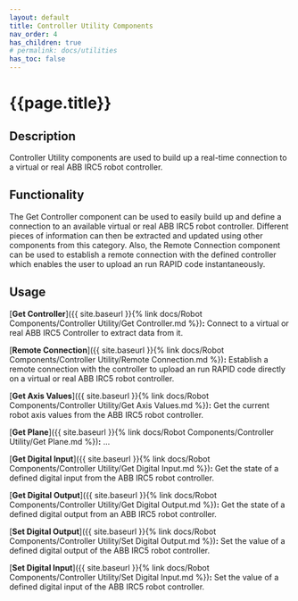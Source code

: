 ```yaml
---
layout: default
title: Controller Utility Components
nav_order: 4
has_children: true
# permalink: docs/utilities
has_toc: false
---
```


# **{{page.title}}**

## **Description**

Controller Utility components are used to build up a real-time connection to a virtual or real ABB IRC5 robot controller.

## **Functionality**

The Get Controller component can be used to easily build up and define a connection to an available virtual or real ABB IRC5 robot controller. Different pieces of information can then be extracted and updated using other components from this category. Also, the Remote Connection component can be used to establish a remote connection with the defined controller which enables the user to upload an run RAPID code instantaneously.

## **Usage**

[**Get Controller**]({{ site.baseurl }}{% link docs/Robot Components/Controller Utility/Get Controller.md %})**:** Connect to a virtual or real ABB IRC5 Controller to extract data from it.

[**Remote Connection**]({{ site.baseurl }}{% link docs/Robot Components/Controller Utility/Remote Connection.md %})**:** Establish a remote connection with the controller to upload an run RAPID code directly on a virtual or real ABB IRC5 robot controller.

[**Get Axis Values**]({{ site.baseurl }}{% link docs/Robot Components/Controller Utility/Get Axis Values.md %})**:** Get the current robot axis values from the ABB IRC5 robot controller.

[**Get Plane**]({{ site.baseurl }}{% link docs/Robot Components/Controller Utility/Get Plane.md %})**:** ...

[**Get Digital Input**]({{ site.baseurl }}{% link docs/Robot Components/Controller Utility/Get Digital Input.md %})**:** Get the state of a defined digital input from the ABB IRC5 robot controller.

[**Get Digital Output**]({{ site.baseurl }}{% link docs/Robot Components/Controller Utility/Get Digital Output.md %})**:** Get the state of a defined digital output from an ABB IRC5 robot controller.

[**Set Digital Output**]({{ site.baseurl }}{% link docs/Robot Components/Controller Utility/Set Digital Output.md %})**:** Set the value of a defined digital output of the ABB IRC5 robot controller.

[**Set Digital Input**]({{ site.baseurl }}{% link docs/Robot Components/Controller Utility/Set Digital Input.md %})**:** Set the value of a defined digital input of the ABB IRC5 robot controller.
